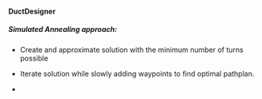 #### DuctDesigner

##### Simulated Annealing approach:

- Create and approximate solution with the minimum number of turns possible

- Iterate solution while slowly adding waypoints to find optimal pathplan. 

- 